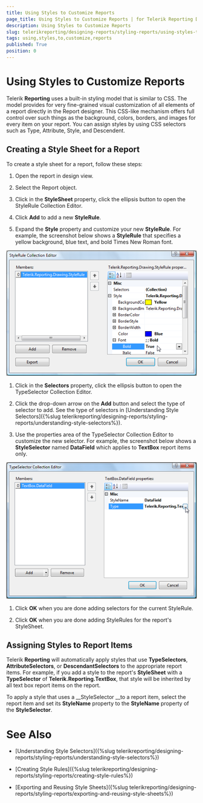 ```yaml
---
title: Using Styles to Customize Reports
page_title: Using Styles to Customize Reports | for Telerik Reporting Documentation
description: Using Styles to Customize Reports
slug: telerikreporting/designing-reports/styling-reports/using-styles-to-customize-reports
tags: using,styles,to,customize,reports
published: True
position: 0
---
```


# Using Styles to Customize Reports



Telerik __Reporting__ uses a built-in styling model that is similar to CSS. The model provides for very fine-grained visual customization of all elements of a report directly in the Report designer. This CSS-like mechanism offers full control over such things as the background, colors, borders, and images for every item on your report. You can assign styles by using CSS selectors such as Type, Attribute, Style, and Descendent.

## Creating a Style Sheet for a Report

To create a style sheet for a report, follow these steps:

1. Open the report in design view. 

1. Select the Report object. 

1. Click in the __StyleSheet__ property, click the ellipsis button to open the StyleRule Collection Editor. 

1. Click __Add__ to add a new __StyleRule__. 

1. Expand the __Style__ property and customize your new __StyleRule__. For example, the screenshot below shows a __StyleRule__ that specifies a yellow background, blue text, and bold Times New Roman font.
          
  ![](images/Style1.png)

1. Click in the __Selectors__ property, click the ellipsis button to open the TypeSelector Collection Editor. 

1. Click the drop-down arrow on the __Add__ button and select the type of selector to add. 
        		See the type of selectors in [Understanding Style Selectors]({%slug telerikreporting/designing-reports/styling-reports/understanding-style-selectors%}).

1. Use the properties area of the TypeSelector Collection Editor to customize the new selector. For example, the screenshot below shows a __StyleSelector__ named __DataField__ which applies to __TextBox__ report items only.
          
  ![](images/Style2.png)

1. Click __OK__ when you are done adding selectors for the current StyleRule. 

1. Click __OK__ when you are done adding StyleRules for the report's StyleSheet.

## Assigning Styles to Report Items

Telerik __Reporting__ will automatically apply styles that use __TypeSelectors__, __AttributeSelectors__, or __DescendantSelectors__ to the appropriate report items. For example, if you add a style to the report's __StyleSheet__ with a __TypeSelector__ of __Telerik.Reporting.TextBox__, that style will be inherited by all text box report items on the report.

To apply a style that uses a __StyleSelector __to a report item, select the report item and set its __StyleName__ property to the __StyleName__ property of the __StyleSelector__.

# See Also


 * [Understanding Style Selectors]({%slug telerikreporting/designing-reports/styling-reports/understanding-style-selectors%})

 * [Creating Style Rules]({%slug telerikreporting/designing-reports/styling-reports/creating-style-rules%})

 * [Exporting and Reusing Style Sheets]({%slug telerikreporting/designing-reports/styling-reports/exporting-and-reusing-style-sheets%})
